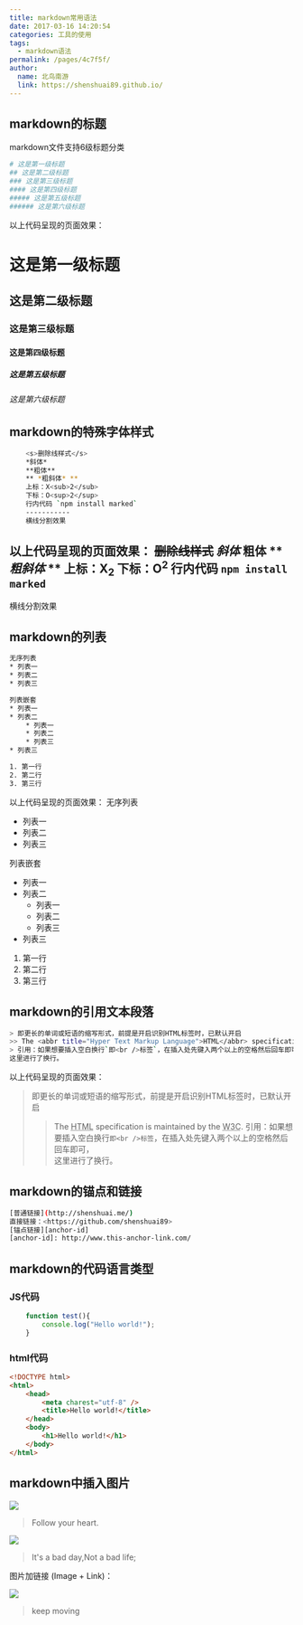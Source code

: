 ```yaml
---
title: markdown常用语法
date: 2017-03-16 14:20:54
categories: 工具的使用
tags: 
  - markdown语法
permalink: /pages/4c7f5f/
author: 
  name: 北鸟南游
  link: https://shenshuai89.github.io/
---
```


## markdown的标题
markdown文件支持6级标题分类

``` bash
# 这是第一级标题
## 这是第二级标题
### 这是第三级标题
#### 这是第四级标题
##### 这是第五级标题
###### 这是第六级标题
```
以上代码呈现的页面效果：
# 这是第一级标题
## 这是第二级标题
### 这是第三级标题
#### 这是第四级标题
##### 这是第五级标题
###### 这是第六级标题

## markdown的特殊字体样式

``` bash
	<s>删除线样式</s>
	*斜体*
	**粗体**
	** *粗斜体* **
	上标：X<sub>2</sub>
	下标：O<sup>2</sup>
	行内代码 `npm install marked`
	-----------
	横线分割效果
```
以上代码呈现的页面效果：
<s>删除线样式</s>
*斜体*
**粗体**
** *粗斜体* **
上标：X<sub>2</sub>
下标：O<sup>2</sup>
行内代码 `npm install marked`
-----------
横线分割效果

## markdown的列表
``` bash
无序列表
* 列表一
* 列表二
* 列表三

列表嵌套
* 列表一
* 列表二
	* 列表一
	* 列表二
	* 列表三
* 列表三

1. 第一行
2. 第二行
3. 第三行
```
以上代码呈现的页面效果：
无序列表
* 列表一
* 列表二
* 列表三

列表嵌套
* 列表一
* 列表二
	* 列表一
	* 列表二
	* 列表三
* 列表三

1. 第一行
2. 第二行
3. 第三行


## markdown的引用文本段落
``` bash
> 即更长的单词或短语的缩写形式，前提是开启识别HTML标签时，已默认开启
>> The <abbr title="Hyper Text Markup Language">HTML</abbr> specification is maintained by the <abbr title="World Wide Web Consortium">W3C</abbr>.
> 引用：如果想要插入空白换行`即<br />标签`，在插入处先键入两个以上的空格然后回车即可，  
这里进行了换行。
```
以上代码呈现的页面效果：
> 即更长的单词或短语的缩写形式，前提是开启识别HTML标签时，已默认开启
>> The <abbr title="Hyper Text Markup Language">HTML</abbr> specification is maintained by the <abbr title="World Wide Web Consortium">W3C</abbr>.
> 引用：如果想要插入空白换行`即<br />标签`，在插入处先键入两个以上的空格然后回车即可，  
这里进行了换行。

## markdown的锚点和链接
``` bash
[普通链接](http://shenshuai.me/)
直接链接：<https://github.com/shenshuai89>
[锚点链接][anchor-id] 
[anchor-id]: http://www.this-anchor-link.com/

```

## markdown的代码语言类型

### JS代码
``` javascript
	function test(){
		console.log("Hello world!");
	}
```
### html代码
``` html
<!DOCTYPE html>
<html>
    <head>
        <meta charest="utf-8" />
        <title>Hello world!</title>
    </head>
    <body>
        <h1>Hello world!</h1>
    </body>
</html>

```
## markdown中插入图片

![](/assets/images/heart.gif)

> Follow your heart.

![](/assets/images/life.gif)

> It's a bad day,Not a bad life;

图片加链接 (Image + Link)：

[![](/assets/images/moving.gif)](https://www.shenshuai.me)

> keep moving


